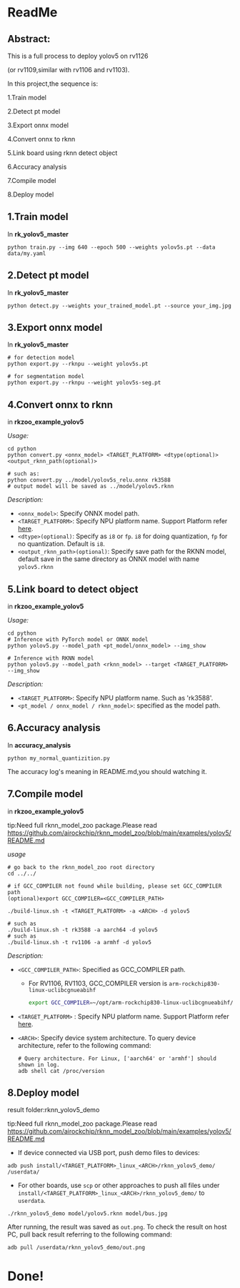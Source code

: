 # ReadMe

## Abstract:

This is a full process to deploy yolov5 on rv1126

(or rv1109,similar with rv1106 and rv1103).

In this project,the sequence is:

1.Train model

2.Detect pt model

3.Export onnx model

4.Convert onnx to rknn

5.Link board using rknn detect object

6.Accuracy analysis

7.Compile model

8.Deploy model



## 1.Train model

In **rk_yolov5_master**

```shell
python train.py --img 640 --epoch 500 --weights yolov5s.pt --data data/my.yaml 
```

## 2.Detect pt model

In **rk_yolov5_master**

```shell
python detect.py --weights your_trained_model.pt --source your_img.jpg
```

## 3.Export onnx model

In **rk_yolov5_master**

```shell
# for detection model
python export.py --rknpu --weight yolov5s.pt

# for segmentation model
python export.py --rknpu --weight yolov5s-seg.pt
```

## 4.Convert onnx to rknn

in **rkzoo_example_yolov5**

*Usage:*

```shell
cd python
python convert.py <onnx_model> <TARGET_PLATFORM> <dtype(optional)> <output_rknn_path(optional)>

# such as: 
python convert.py ../model/yolov5s_relu.onnx rk3588
# output model will be saved as ../model/yolov5.rknn
```

*Description:*

- `<onnx_model>`: Specify ONNX model path.
- `<TARGET_PLATFORM>`: Specify NPU platform name. Support Platform refer [here](#2-current-support-platform).
- `<dtype>(optional)`: Specify as `i8` or `fp`. `i8` for doing quantization, `fp` for no quantization. Default is `i8`.
- `<output_rknn_path>(optional)`: Specify save path for the RKNN model, default save in the same directory as ONNX model with name `yolov5.rknn`

## 5.Link board to detect object

in **rkzoo_example_yolov5**

*Usage:*

```shell
cd python
# Inference with PyTorch model or ONNX model
python yolov5.py --model_path <pt_model/onnx_model> --img_show

# Inference with RKNN model
python yolov5.py --model_path <rknn_model> --target <TARGET_PLATFORM> --img_show
```

*Description:*

- `<TARGET_PLATFORM>`: Specify NPU platform name. Such as 'rk3588'.
- `<pt_model / onnx_model / rknn_model>`: specified as the model path.

## 6.Accuracy analysis

In **accuracy_analysis**

```shell
python my_normal_quantizition.py
```

The accuracy log's meaning in README.md,you should watching it.

## 7.Compile model

in **rkzoo_example_yolov5**

tip:Need full rknn_model_zoo package.Please read https://github.com/airockchip/rknn_model_zoo/blob/main/examples/yolov5/README.md

*usage*

```shell
# go back to the rknn_model_zoo root directory
cd ../../

# if GCC_COMPILER not found while building, please set GCC_COMPILER path
(optional)export GCC_COMPILER=<GCC_COMPILER_PATH>

./build-linux.sh -t <TARGET_PLATFORM> -a <ARCH> -d yolov5

# such as 
./build-linux.sh -t rk3588 -a aarch64 -d yolov5
# such as 
./build-linux.sh -t rv1106 -a armhf -d yolov5
```

*Description:*

- `<GCC_COMPILER_PATH>`: Specified as GCC_COMPILER path.

  - For RV1106, RV1103, GCC_COMPILER version is `arm-rockchip830-linux-uclibcgnueabihf`

    ```sh
    export GCC_COMPILER=~/opt/arm-rockchip830-linux-uclibcgnueabihf/bin/arm-rockchip830-linux-uclibcgnueabihf
    ```

- `<TARGET_PLATFORM>` : Specify NPU platform name. Support Platform refer [here](#2-current-support-platform).

- `<ARCH>`: Specify device system architecture. To query device architecture, refer to the following command: 

  ```shell
  # Query architecture. For Linux, ['aarch64' or 'armhf'] should shown in log.
  adb shell cat /proc/version
  ```

## 8.Deploy model

result folder:rknn_yolov5_demo

tip:Need full rknn_model_zoo package.Please read https://github.com/airockchip/rknn_model_zoo/blob/main/examples/yolov5/README.md

- If device connected via USB port, push demo files to devices:

```shell
adb push install/<TARGET_PLATFORM>_linux_<ARCH>/rknn_yolov5_demo/ /userdata/
```

- For other boards, use `scp` or other approaches to push all files under `install/<TARGET_PLATFORM>_linux_<ARCH>/rknn_yolov5_demo/` to `userdata`.

```shell
./rknn_yolov5_demo model/yolov5.rknn model/bus.jpg
```

After running, the result was saved as `out.png`. To check the result on host PC, pull back result referring to the following command: 

```
adb pull /userdata/rknn_yolov5_demo/out.png
```



# Done!

